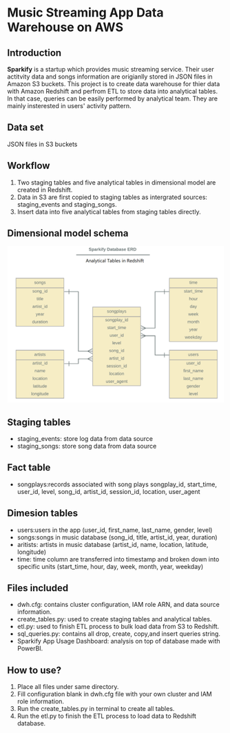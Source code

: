 # Music Streaming App Data Warehouse on AWS

## Introduction
**Sparkify** is a startup which provides music streaming service. Their user actitvity data and songs information are origianlly stored in JSON files in Amazon S3 buckets. This project is to create data warehouse for thier data with Amazon Redshift and perfrom ETL to store data into analytical tables. In that case, queries can be easily performed by analytical team. They are mainly insterested in users' activity pattern.

## Data set
JSON files in S3 buckets

## Workflow
1. Two staging tables and five analytical tables in dimensional model are created in Redshift. 
2. Data in S3 are first copied to staging tables as intergrated sources: staging_events and staging_songs.
3. Insert data into five analytical tables from staging tables directly.

## Dimensional model schema
![ERD](ERD.png)

## Staging tables
- staging_events: store log data from data source
- staging_songs: store song data from data source

## Fact table
- songplays:records associated with song plays 
songplay_id, start_time, user_id, level, song_id, artist_id, session_id, location, user_agent
## Dimesion tables
- users:users in the app
(user_id, first_name, last_name, gender, level)
- songs:songs in music database
(song_id, title, artist_id, year, duration)
- aritists: artists in music database
(artist_id, name, location, latitude, longitude)
- time: time column are transferred into timestamp and broken down into specific units
(start_time, hour, day, week, month, year, weekday)


## Files included
- dwh.cfg: contains cluster configuration, IAM role ARN, and data source information.
- create_tables.py: used to create staging tables and analytical tables.
- etl.py: used to finish ETL process to bulk load data from S3 to Redshift.
- sql_queries.py: contains all drop, create, copy,and insert queries string.
- Sparkify App Usage Dashboard: analysis on top of database made with PowerBI.


## How to use?
1. Place all files under same directory.
2. Fill configuration blank in dwh.cfg file with your own cluster and IAM role information.
3. Run the create_tables.py in terminal to create all tables.
4. Run the etl.py to finish the ETL process to load data to Redshift database.

